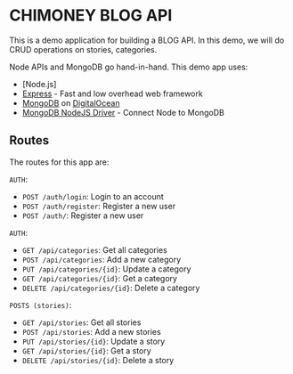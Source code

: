 # CHIMONEY BLOG API

This is a demo application for building a BLOG API. In this demo, we will do CRUD operations on stories, categories.

Node APIs and MongoDB go hand-in-hand. This demo app uses:

- [Node.js]
- [Express](https://expressjs.com/) - Fast and low overhead web framework
- [MongoDB](https://www.mongodb.com/) on [DigitalOcean](https://www.digitalocean.com/products/managed-databases/)
- [MongoDB NodeJS Driver](https://www.npmjs.com/package/mongodb) - Connect Node to MongoDB

## Routes

The routes for this app are:

 `AUTH`:
- `POST /auth/login`: Login to an account
- `POST /auth/register`: Register a new user
- `POST /auth/`: Register a new user

`AUTH`:
- `GET /api/categories`: Get all categories
- `POST /api/categories`: Add a new category
- `PUT /api/categories/{id}`: Update a category
- `GET /api/categories/{id}`: Get a category
- `DELETE /api/categories/{id}`: Delete a category


`POSTS (stories)`:
- `GET /api/stories`: Get all stories
- `POST /api/stories`: Add a new stories
- `PUT /api/stories/{id}`: Update a story
- `GET /api/stories/{id}`: Get a story
- `DELETE /api/stories/{id}`: Delete a story

